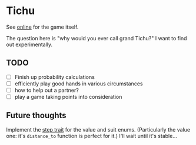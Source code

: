 # Tichu

See [online](https://boardgamegeek.com/boardgame/215/tichu) for the game itself.

The question here is "why would you ever call grand Tichu?" I want to find out
experimentally.

## TODO

- [ ] Finish up probability calculations
- [ ] efficiently play good hands in various circumstances
- [ ] how to help out a partner?
- [ ] play a game taking points into consideration

## Future thoughts

Implement the [step trait](https://doc.rust-lang.org/std/iter/trait.Step.html) for the value and suit enums.
(Particularly the value one: it's `distance_to` function is perfect for it.)
I'll wait until it's stable...
